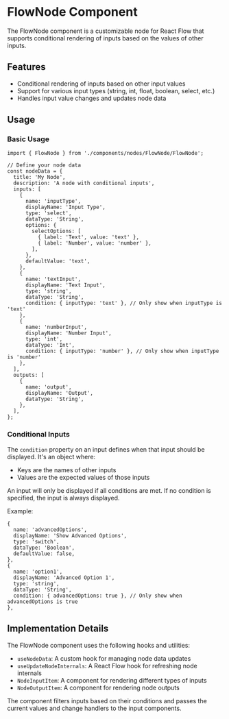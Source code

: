 # FlowNode Component

The FlowNode component is a customizable node for React Flow that supports conditional rendering of inputs based on the values of other inputs.

## Features

- Conditional rendering of inputs based on other input values
- Support for various input types (string, int, float, boolean, select, etc.)
- Handles input value changes and updates node data

## Usage

### Basic Usage

```tsx
import { FlowNode } from './components/nodes/FlowNode/FlowNode';

// Define your node data
const nodeData = {
  title: 'My Node',
  description: 'A node with conditional inputs',
  inputs: [
    {
      name: 'inputType',
      displayName: 'Input Type',
      type: 'select',
      dataType: 'String',
      options: {
        selectOptions: [
          { label: 'Text', value: 'text' },
          { label: 'Number', value: 'number' },
        ],
      },
      defaultValue: 'text',
    },
    {
      name: 'textInput',
      displayName: 'Text Input',
      type: 'string',
      dataType: 'String',
      condition: { inputType: 'text' }, // Only show when inputType is 'text'
    },
    {
      name: 'numberInput',
      displayName: 'Number Input',
      type: 'int',
      dataType: 'Int',
      condition: { inputType: 'number' }, // Only show when inputType is 'number'
    },
  ],
  outputs: [
    {
      name: 'output',
      displayName: 'Output',
      dataType: 'String',
    },
  ],
};
```

### Conditional Inputs

The `condition` property on an input defines when that input should be displayed. It's an object where:

- Keys are the names of other inputs
- Values are the expected values of those inputs

An input will only be displayed if all conditions are met. If no condition is specified, the input is always displayed.

Example:

```tsx
{
  name: 'advancedOptions',
  displayName: 'Show Advanced Options',
  type: 'switch',
  dataType: 'Boolean',
  defaultValue: false,
},
{
  name: 'option1',
  displayName: 'Advanced Option 1',
  type: 'string',
  dataType: 'String',
  condition: { advancedOptions: true }, // Only show when advancedOptions is true
},
```

## Implementation Details

The FlowNode component uses the following hooks and utilities:

- `useNodeData`: A custom hook for managing node data updates
- `useUpdateNodeInternals`: A React Flow hook for refreshing node internals
- `NodeInputItem`: A component for rendering different types of inputs
- `NodeOutputItem`: A component for rendering node outputs

The component filters inputs based on their conditions and passes the current values and change handlers to the input components.
